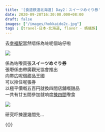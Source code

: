 ```yaml
---
title: '[食道鉄道北海道] Day2：スイーツめぐり券'
date: 2020-09-28T16:30:00.000+08:00
draft: false
images: ["/images/hokkaido2c.jpg"]
tags : [travel-日本-北海道, flavor - 螞蟻族]
---
```


去[幸福駅](https://hidie.net/hokkaido2b/)當然唔係為咗呢個站仔啦    

![](/images/hokkaido2c.jpg)

係為咗嚟買張**スイーツめぐり券**  
張嘢係由帶廣觀光協會推出  
向帯広呢個甜品王國  
可以拎住呢張券  
以極平價嘅五百円就換四間店舖嘅甜品  
一共有廿五間參加就响度[揀四間](https://hidie.net/hokkaido2l/)嚟食

![](/images/kazetachinu031.jpg)

研究吓揀邊幾間先...

 
{{<hokkaido>}}
